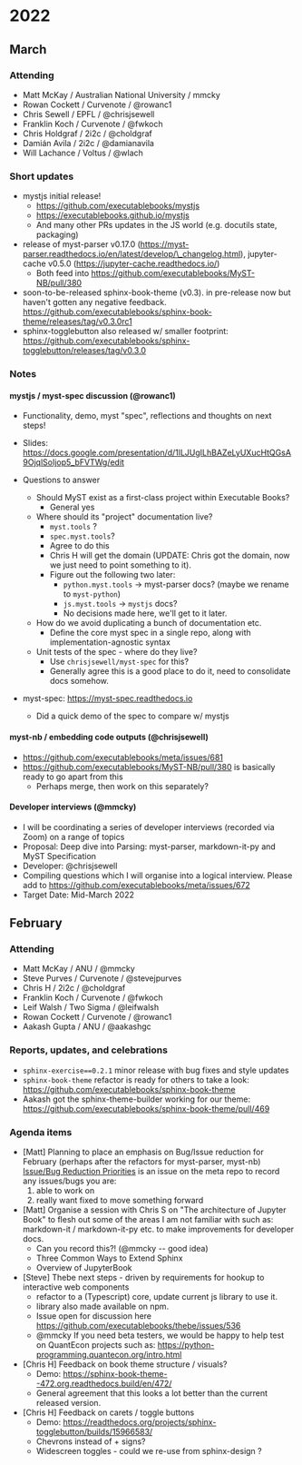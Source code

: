 # 2022

## March

### Attending

- Matt McKay / Australian National University / mmcky
- Rowan Cockett / Curvenote / @rowanc1
- Chris Sewell / EPFL / @chrisjsewell
- Franklin Koch / Curvenote / @fwkoch
- Chris Holdgraf / 2i2c / @choldgraf
- Damián Avila / 2i2c / @damianavila
- Will Lachance / Voltus / @wlach

### Short updates

- mystjs initial release!
  - https://github.com/executablebooks/mystjs
  - https://executablebooks.github.io/mystjs
  - And many other PRs updates in the JS world (e.g. docutils state, packaging)
- release of myst-parser v0.17.0 (https://myst-parser.readthedocs.io/en/latest/develop/\_changelog.html), jupyter-cache v0.5.0 (https://jupyter-cache.readthedocs.io/)
  - Both feed into https://github.com/executablebooks/MyST-NB/pull/380
- soon-to-be-released sphinx-book-theme (v0.3). in pre-release now but haven't gotten any negative feedback. https://github.com/executablebooks/sphinx-book-theme/releases/tag/v0.3.0rc1
- sphinx-togglebutton also released w/ smaller footprint: https://github.com/executablebooks/sphinx-togglebutton/releases/tag/v0.3.0

### Notes

#### mystjs / myst-spec discussion (@rowanc1)

- Functionality, demo, myst "spec", reflections and thoughts on next steps!

- Slides: https://docs.google.com/presentation/d/1lLJUgILhBAZeLyUXucHtQGsA9OjqlSoIjop5_bFVTWg/edit

- Questions to answer

  - Should MyST exist as a first-class project within Executable Books?
    - General yes
  - Where should its "project" documentation live?
    - `myst.tools` ?
    - `spec.myst.tools`?
    - Agree to do this
    - Chris H will get the domain (UPDATE: Chris got the domain, now we just need to point something to it).
    - Figure out the following two later:
      - `python.myst.tools` -> myst-parser docs? (maybe we rename to `myst-python`)
      - `js.myst.tools` -> `mystjs` docs?
      - No decisions made here, we'll get to it later.
  - How do we avoid duplicating a bunch of documentation etc.
    - Define the core myst spec in a single repo, along with implementation-agnostic syntax
  - Unit tests of the spec - where do they live?
    - Use `chrisjsewell/myst-spec` for this?
    - Generally agree this is a good place to do it, need to consolidate docs somehow.

- myst-spec: https://myst-spec.readthedocs.io

  - Did a quick demo of the spec to compare w/ mystjs

#### myst-nb / embedding code outputs (@chrisjsewell)

- https://github.com/executablebooks/meta/issues/681
- https://github.com/executablebooks/MyST-NB/pull/380 is basically ready to go apart from this
  - Perhaps merge, then work on this separately?

#### Developer interviews (@mmcky)

- I will be coordinating a series of developer interviews (recorded via Zoom) on a range of topics
- Proposal: Deep dive into Parsing: myst-parser, markdown-it-py and MyST Specification
- Developer: @chrisjsewell
- Compiling questions which I will organise into a logical interview. Please add to https://github.com/executablebooks/meta/issues/672
- Target Date: Mid-March 2022

## February

### Attending

- Matt McKay / ANU / @mmcky
- Steve Purves / Curvenote / @stevejpurves
- Chris H / 2i2c / @choldgraf
- Franklin Koch / Curvenote / @fwkoch
- Leif Walsh / Two Sigma / @leifwalsh
- Rowan Cockett / Curvenote / @rowanc1
- Aakash Gupta / ANU / @aakashgc

### Reports, updates, and celebrations

- `sphinx-exercise==0.2.1` minor release with bug fixes and style updates
- `sphinx-book-theme` refactor is ready for others to take a look: https://github.com/executablebooks/sphinx-book-theme
- Aakash got the sphinx-theme-builder working for our theme: https://github.com/executablebooks/sphinx-book-theme/pull/469

### Agenda items

- \[Matt\] Planning to place an emphasis on Bug/Issue reduction for February (perhaps after the refactors for myst-parser, myst-nb)
  [Issue/Bug Reduction Priorities](https://github.com/executablebooks/meta/issues/649) is an issue on the meta repo to record any issues/bugs you are:
  1. able to work on
  1. really want fixed to move something forward
- \[Matt\] Organise a session with Chris S on "The architecture of Jupyter Book" to flesh out some of the areas I am not familiar with such as: markdown-it / markdown-it-py etc. to make improvements for developer docs.
  - Can you record this?! (@mmcky -- good idea)
  - Three Common Ways to Extend Sphinx
  - Overview of JupyterBook
- \[Steve\] Thebe next steps - driven by requirements for hookup to interactive web components
  - refactor to a (Typescript) core, update current js library to use it.
  - library also made available on npm.
  - Issue open for discussion here https://github.com/executablebooks/thebe/issues/536
  - @mmcky If you need beta testers, we would be happy to help test on QuantEcon projects such as: https://python-programming.quantecon.org/intro.html
- \[Chris H\] Feedback on book theme structure / visuals?
  - Demo: https://sphinx-book-theme--472.org.readthedocs.build/en/472/
  - General agreement that this looks a lot better than the current released version.
- \[Chris H\] Feedback on carets / toggle buttons
  - Demo: https://readthedocs.org/projects/sphinx-togglebutton/builds/15966583/
  - Chevrons instead of + signs?
  - Widescreen toggles - could we re-use from sphinx-design ?
